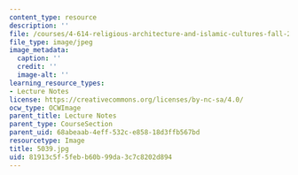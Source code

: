 ```yaml
---
content_type: resource
description: ''
file: /courses/4-614-religious-architecture-and-islamic-cultures-fall-2002/81913c5f5febb60b99da3c7c8202d894_5039.jpg
file_type: image/jpeg
image_metadata:
  caption: ''
  credit: ''
  image-alt: ''
learning_resource_types:
- Lecture Notes
license: https://creativecommons.org/licenses/by-nc-sa/4.0/
ocw_type: OCWImage
parent_title: Lecture Notes
parent_type: CourseSection
parent_uid: 68abeaab-4eff-532c-e858-18d3ffb567bd
resourcetype: Image
title: 5039.jpg
uid: 81913c5f-5feb-b60b-99da-3c7c8202d894
---
```


